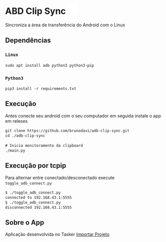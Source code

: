 # ABD Clip Sync ![icon](icon.png)

Sincroniza a área de transferência do Android com o Linux

## Dependências

### `Linux`

    sudo apt install adb python3 python3-pip

### `Python3`

    pip3 install -r requirements.txt

## Execução

Antes conecte seu android com o seu computador em seguida instale o app em releses

    git clone https://github.com/brunodavi/adb-clip-sync.git
    cd ./adb-clip-sync

    # Inicia monitoramento da clipboard
    ./main.py

## Execução por tcpip

Para alternar entre conectado/desconectado execute `toggle_adb_connect.py`

    $ ./toggle_adb_connect.py
    connected to 192.168.43.1:5555
    $ ./toggle_adb_connect.py
    disconnected 192.168.43.1:5555

## Sobre o App

Aplicação desenvolvida no Tasker
[Importar Projeto](https://taskernet.com/shares/?user=AS35m8nXHtAHUb3g429CktIgI9aKlA1%2FEglWKHxy0IyPwx0q7aeQMBH2ekF4AG%2F7FRqn58T5R5q3qrGmIPwa&id=Project%3AADB+Clip+Sync)
